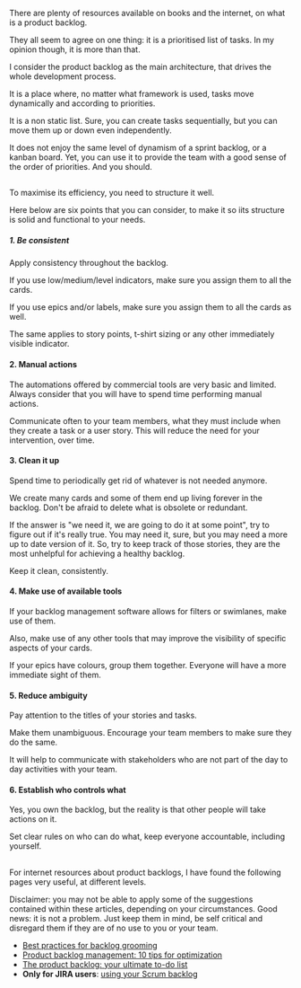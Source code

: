 There are plenty of resources available on books and the internet, on what is a product backlog.

They all seem to agree on one thing: it is a prioritised list of tasks.
In my opinion though, it is more than that.

I consider the product backlog as the main architecture, that drives the whole development process.

It is a place where, no matter what framework is used, tasks move dynamically and according to priorities.

It is a non static list. Sure, you can create tasks sequentially, but you can move them up or down even independently.

It does not enjoy the same level of dynamism of a sprint backlog, or a kanban board. Yet, you can use it to provide the team with a good sense of the order of priorities. And you should.

##

To maximise its efficiency, you need to structure it well.

Here below are six points that you can consider, to make it so iits structure is solid and functional to your needs.


##### 1. Be consistent

Apply consistency throughout the backlog.

If you use low/medium/level indicators, make sure you assign them to all the cards.

If you use epics and/or labels, make sure you assign them to all the cards as well.

The same applies to story points, t-shirt sizing or any other immediately visible indicator.


#### 2. Manual actions

The automations offered by commercial tools are very basic and limited. Always consider that you will have to spend time performing manual actions.

Communicate often to your team members, what they must include when they create a task or a user story. This will reduce the need for your intervention, over time.


#### 3. Clean it up

Spend time to periodically get rid of whatever is not needed anymore.

We create many cards and some of them end up living forever in the backlog. Don't be afraid to delete what is obsolete or redundant.

If the answer is "we need it, we are going to do it at some point", try to figure out if it's really true. You may need it, sure, but you may need a more up to date version of it. So, try to keep track of those stories, they are the most unhelpful for achieving a healthy backlog.

Keep it clean, consistently. 


#### 4. Make use of available tools

If your backlog management software allows for filters or swimlanes, make use of them.

Also, make use of any other tools that may improve the visibility of specific aspects of your cards.

If your epics have colours, group them together. Everyone will have a more immediate sight of them.


#### 5. Reduce ambiguity

Pay attention to the titles of your stories and tasks.

Make them unambiguous. Encourage your team members to make sure they do the same.

It will help to communicate with stakeholders who are not part of the day to day activities with your team.


#### 6. Establish who controls what

Yes, you own the backlog, but the reality is that other people will take actions on it.

Set clear rules on who can do what, keep everyone accountable, including yourself.

##

For internet resources about product backlogs, I have found the following pages very useful, at different levels.

Disclaimer: you may not be able to apply some of the suggestions contained within these articles, depending on your circumstances. Good news: it is not a problem. Just keep them in mind, be self critical and disregard them if they are of no use to you or your team.

- [Best practices for backlog grooming](https://www.prodpad.com/blog/how-to-groom-a-product-backlog/#h2-best-practices-for-backlog-grooming:~:text=Best%20practices%20for%20backlog%20grooming)
- [Product backlog management: 10 tips for optimization](https://280group.com/product-management-blog/product-backlog-management-product-managers/#h2-Product%20Backlog%20Management:%2010%20Tips%20for%20Optimization:~:text=Product%20Backlog%20Management%3A%2010%20Tips%20for%20Optimization)
- [The product backlog: your ultimate to-do list](https://www.atlassian.com/agile/scrum/backlogs)
- **Only for JIRA users**: [using your Scrum backlog](https://confluence.atlassian.com/jirasoftwareserver0817/using-your-scrum-backlog-1072472265.html)
